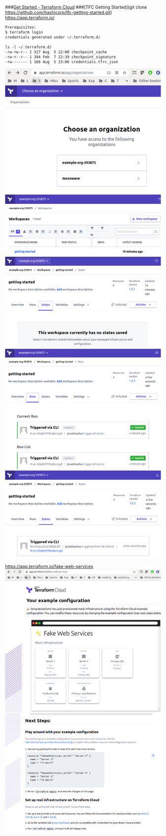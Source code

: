 ###[Get Started - Terraform Cloud](https://learn.hashicorp.com/collections/terraform/cloud-get-started)
###[TFC Getting Started](git clone https://github.com/hashicorp/tfc-getting-started.git)
https://app.terraform.io/
```text
Prerequisites:
$ terraform login
credentials generated under ~/.terraform.d/ 

ls -l ~/.terraform.d/
-rw-rw-r-- 1 327 Aug  5 22:00 checkpoint_cache
-rw-r--r-- 1 394 Feb  7 22:39 checkpoint_signature
-rw------- 1 166 Aug  5 23:06 credentials.tfrc.json
```
![tfc-backend-1-org](./images/tfc-backend-1-org.png)
![tfc-backend-2-workspace](./images/tfc-backend-2-workspace.png)
![tfc-backend-3-ini-states](./images/tfc-backend-3-ini-states.png)
![tfc-backend-4-runs](./images/tfc-backend-4-runs.png)
![tfc-backend-5-states](./images/tfc-backend-5-states.png)

https://app.terraform.io/fake-web-services
![tfc-backend-6-service-1](./images/tfc-backend-6-service-1.png)
![tfc-backend-7-service-2](./images/tfc-backend-7-service-2.png)

